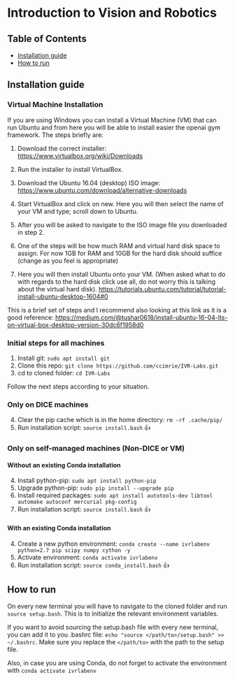 # Introduction to Vision and Robotics
## Table of Contents
- [Installation guide](#installation-guide)	
- [How to run](#how-to-run)

## Installation guide
### Virtual Machine Installation 
If you are using Windows you can install a Virtual Machine (VM) that can run Ubuntu and from here you will be able to install easier the openai gym framework. The steps briefly are:

1. Download the correct installer: <https://www.virtualbox.org/wiki/Downloads>

2. Run the installer to install VirtualBox.

2. Download the Ubuntu 16.04 (desktop) ISO image: <https://www.ubuntu.com/download/alternative-downloads>

3. Start VirtualBox and click on new. Here you will then select the name of your VM and type; scroll down to Ubuntu.

4. After you will be asked to navigate to the ISO image file you downloaded in step 2.

5. One of the steps will be how much RAM and virtual hard disk space to assign. For now 1GB for RAM and 10GB for the hard disk should suffice (change as you feel is appropriate)

5. Here you will then install Ubuntu onto your VM. (When asked what to do with regards to the hard disk click use all, do not worry this is talking about the virtual hard disk). <https://tutorials.ubuntu.com/tutorial/tutorial-install-ubuntu-desktop-1604#0>

This is a brief set of steps and I recommend also looking at this link as it is a good reference: <https://medium.com/@tushar0618/install-ubuntu-16-04-lts-on-virtual-box-desktop-version-30dc6f1958d0>

### Initial steps for all machines
1. Install git: `sudo apt install git`
2. Clone this repo: `git clone https://github.com/ccimrie/IVR-Labs.git`
3. cd to cloned folder: `cd IVR-Labs`

Follow the next steps according to your situation.

### Only on DICE machines
4. Clear the pip cache which is in the home directory: `rm -rf .cache/pip/`
4. Run installation script: `source install.bash` :+1:

### Only on self-managed machines (Non-DICE or VM)

#### Without an existing Conda installation
4. Install python-pip: `sudo apt install python-pip`
5. Upgrade python-pip: `sudo pip install --upgrade pip`
6. Install required packages: `sudo apt install autotools-dev libtool automake autoconf mercurial pkg-config`
7. Run installation script: `source install.bash` :+1:

#### With an existing Conda installation
4. Create a new python environment: `conda create --name ivrlabenv python=2.7 pip scipy numpy cython -y`
5. Activate environment: `conda activate ivrlabenv`
6. Run installation script: `source conda_install.bash` :+1:

## How to run
On every new terminal you will have to navigate to the cloned folder and run `source setup.bash`.
This is to initialize the relevant environment variables.

If you want to avoid sourcing the setup.bash file with every new terminal, you can add it to you .bashrc file: `echo "source </path/to>/setup.bash" >> ~/.bashrc`.
Make sure you replace the `</path/to>` with the path to the setup file.

Also, in case you are using Conda, do not forget to activate the environment with `conda activate ivrlabenv`

